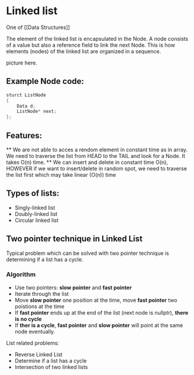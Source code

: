 # Linked list
One of [[Data Structures]]

The element of the linked list is encapsulated in the Node. A node consists of a value but also a reference field to link the next Node. This is how elements (nodes) of the linked list are organized in a sequence. 


picture here. 

## Example Node code: 

```C++
sturct ListNode 
{
	Data d; 
	ListNode* next; 
};
```

## Features: 
** We are not able to acces a rendom element in constant time as in array. We need to traverse the list from HEAD to the TAIL and look for a Node. It takes O(n) time. 
** We can insert and delete in constant time O(n), HOWEVER if we want to insert/delete in random spot, we need to traverse the list first which may take linear (O(n)) time 

## Types of lists: 
- Singly-linked list 
- Doubly-linked list 
- Circular linked list 

## Two pointer technique in Linked List 
Typical problem which can be solved with two pointer technique is determining if a list has a cycle. 

### Algorithm 
- Use two pointers: **slow pointer** and **fast pointer** 
- Iterate through the list
- Move **slow pointer** one position at the time, move **fast pointer** two poistions at the time 
- If **fast pointer** ends up at the end of the list (next node is nullptr), **there is no cycle**
- If **ther is a cycle**, **fast pointer** and **slow pointer** will point at  the same node eventually. 

List related problems: 
- Reverse Linked List
- Determine if a list has a cycle  
- Intersection of two linked lists 